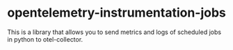 # opentelemetry-instrumentation-jobs
This is a library that allows you to send metrics and logs of scheduled jobs in python to otel-collector.
